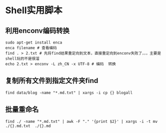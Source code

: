 # Shell实用脚本

## 利用enconv编码转换
```
sudo apt-get install enca
enca filename # 查看编码
find . > 2.txt # 先将find结果重定向到文本，直接重定向到enconv失败了，，，主要是shell玩的不是很溜
echo 2.txt > enconv -L zh_CN -x UTF-8 # 编码	转换
```

## 复制所有文件到指定文件夹find
```
find data/blog -name "*.md.txt" | xargs -i cp {} blogall
```

## 批量重命名
```
find ./ -name "*.md.txt" | awk -F "." '{print $2}' | xargs -i -t mv ./{}.md.txt  ./{}.md
```
